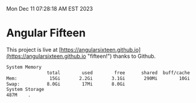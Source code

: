 Mon Dec 11 07:28:18 AM EST 2023

# Angular Fifteen


This project is live at [https://angularsixteen.github.io](https://angularsixteen.github.io "fifteen!") thanks to Github.

```bash
System Memory
               total        used        free      shared  buff/cache   available
Mem:            15Gi       2.2Gi       3.1Gi       290Mi        10Gi        13Gi
Swap:          8.0Gi        17Mi       8.0Gi
System Storage
487M	.
```
